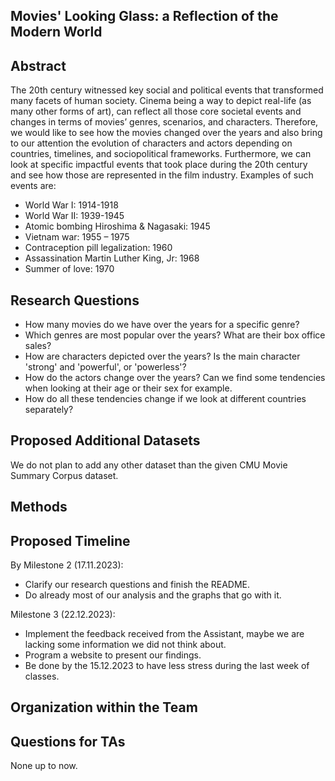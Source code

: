 ## Movies' Looking Glass: a Reflection of the Modern World

## Abstract

The 20th century witnessed key social and political events that transformed many facets of human society. Cinema being a way to depict real-life (as many other forms of art), can reflect all those core societal events and changes in terms of  movies’ genres, scenarios, and characters. Therefore, we would like to see how the movies changed over the years and also bring to our attention the evolution of characters and actors depending on countries, timelines, and sociopolitical frameworks. Furthermore, we can look at specific impactful events that took place during the 20th century and see how those are represented in the film industry. Examples of such events are:
- World War I: 1914-1918
- World War II: 1939-1945
- Atomic bombing Hiroshima & Nagasaki: 1945
- Vietnam war: 1955 – 1975
- Contraception pill legalization: 1960 
- Assassination Martin Luther King, Jr: 1968
- Summer of love: 1970

## Research Questions

- How many movies do we have over the years for a specific genre?
- Which genres are most popular over the years? What are their box office sales?
- How are characters depicted over the years? Is the main character 'strong' and 'powerful', or 'powerless'?
- How do the actors change over the years? Can we find some tendencies when looking at their age or their sex for example.
- How do all these tendencies change if we look at different countries separately?

## Proposed Additional Datasets

We do not plan to add any other dataset than the given CMU Movie Summary Corpus dataset.

## Methods



## Proposed Timeline

By Milestone 2 (17.11.2023):
- Clarify our research questions and finish the README.
- Do already most of our analysis and the graphs that go with it.

Milestone 3 (22.12.2023):
- Implement the feedback received from the Assistant, maybe we are lacking some information we did not think about.
- Program a website to present our findings.
- Be done by the 15.12.2023 to have less stress during the last week of classes.


## Organization within the Team



## Questions for TAs
None up to now.

